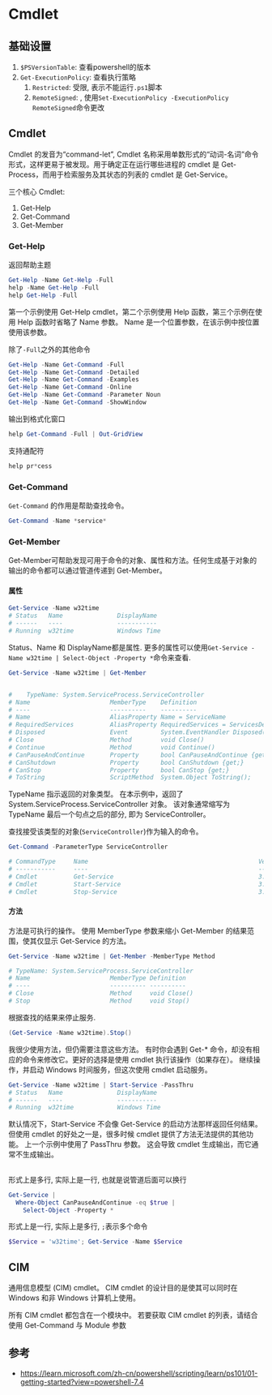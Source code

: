 # Cmdlet

## 基础设置
1. `$PSVersionTable`: 查看powershell的版本
1. `Get-ExecutionPolicy`: 查看执行策略
    1. `Restricted`: 受限, 表示不能运行`.ps1`脚本
    2. `RemoteSigned`: , 使用`Set-ExecutionPolicy -ExecutionPolicy RemoteSigned`命令更改

## Cmdlet
Cmdlet 的发音为“command-let”, Cmdlet 名称采用单数形式的“动词-名词”命令形式，这样更易于被发现。用于确定正在运行哪些进程的 cmdlet 是 Get-Process，而用于检索服务及其状态的列表的 cmdlet 是 Get-Service。

三个核心 Cmdlet:
1. Get-Help
2. Get-Command
3. Get-Member

### Get-Help
返回帮助主题

```powershell
Get-Help -Name Get-Help -Full
help -Name Get-Help -Full
help Get-Help -Full
```

第一个示例使用 Get-Help cmdlet，第二个示例使用 Help 函数，第三个示例在使用 Help 函数时省略了 Name 参数。 Name 是一个位置参数，在该示例中按位置使用该参数。


除了`-Full`之外的其他命令

```powershell
Get-Help -Name Get-Command -Full
Get-Help -Name Get-Command -Detailed
Get-Help -Name Get-Command -Examples
Get-Help -Name Get-Command -Online
Get-Help -Name Get-Command -Parameter Noun
Get-Help -Name Get-Command -ShowWindow
```

输出到格式化窗口
```powershell
help Get-Command -Full | Out-GridView
```

支持通配符
```powershell
help pr*cess
```


### Get-Command
`Get-Command` 的作用是帮助查找命令。

```powershell
Get-Command -Name *service*
```




### Get-Member
Get-Member可帮助发现可用于命令的对象、属性和方法。任何生成基于对象的输出的命令都可以通过管道传递到 Get-Member。 

#### 属性

```powershell
Get-Service -Name w32time
# Status   Name               DisplayName
# ------   ----               -----------
# Running  w32time            Windows Time
```
Status、Name 和 DisplayName都是属性. 更多的属性可以使用`Get-Service -Name w32time | Select-Object -Property *`命令来查看.


```powershell
Get-Service -Name w32time | Get-Member


#    TypeName: System.ServiceProcess.ServiceController
# Name                      MemberType    Definition
# ----                      ----------    ----------
# Name                      AliasProperty Name = ServiceName
# RequiredServices          AliasProperty RequiredServices = ServicesDependedOn
# Disposed                  Event         System.EventHandler Disposed(System.Object, Sy...
# Close                     Method        void Close()
# Continue                  Method        void Continue()
# CanPauseAndContinue       Property      bool CanPauseAndContinue {get;}
# CanShutdown               Property      bool CanShutdown {get;}
# CanStop                   Property      bool CanStop {get;}
# ToString                  ScriptMethod  System.Object ToString();
```
TypeName 指示返回的对象类型。 在本示例中，返回了 System.ServiceProcess.ServiceController 对象。 该对象通常缩写为 TypeName 最后一个句点之后的部分, 即为 ServiceController。


查找接受该类型的对象(`ServiceController`)作为输入的命令。
```powershell
Get-Command -ParameterType ServiceController

# CommandType     Name                                               Version    Source
# -----------     ----                                               -------    ------
# Cmdlet          Get-Service                                        3.1.0.0    Microsof...
# Cmdlet          Start-Service                                      3.1.0.0    Microsof...
# Cmdlet          Stop-Service                                       3.1.0.0    Microsof...
```

#### 方法
方法是可执行的操作。 使用 MemberType 参数来缩小 Get-Member 的结果范围，使其仅显示 Get-Service 的方法。

```powershell
Get-Service -Name w32time | Get-Member -MemberType Method

# TypeName: System.ServiceProcess.ServiceController
# Name                      MemberType Definition
# ----                      ---------- ----------
# Close                     Method     void Close()
# Stop                      Method     void Stop()
```
根据查找的结果来停止服务.
```powershell
(Get-Service -Name w32time).Stop()
```
我很少使用方法，但仍需要注意这些方法。 有时你会遇到 Get-* 命令，却没有相应的命令来修改它。更好的选择是使用 cmdlet 执行该操作（如果存在）。 继续操作，并启动 Windows 时间服务，但这次使用 cmdlet 启动服务。

```powershell
Get-Service -Name w32time | Start-Service -PassThru
# Status   Name               DisplayName
# ------   ----               -----------
# Running  w32time            Windows Time
```

默认情况下，Start-Service 不会像 Get-Service 的启动方法那样返回任何结果。 但使用 cmdlet 的好处之一是，很多时候 cmdlet 提供了方法无法提供的其他功能。 上一个示例中使用了 PassThru 参数。 这会导致 cmdlet 生成输出，而它通常不生成输出。


## 

形式上是多行, 实际上是一行, 也就是说管道后面可以换行
```powershell
Get-Service |
  Where-Object CanPauseAndContinue -eq $true |
    Select-Object -Property *
```
形式上是一行, 实际上是多行, `;`表示多个命令
```powershell
$Service = 'w32time'; Get-Service -Name $Service
```

## CIM

通用信息模型 (CIM) cmdlet。 CIM cmdlet 的设计目的是使其可以同时在 Windows 和非 Windows 计算机上使用。

所有 CIM cmdlet 都包含在一个模块中。 若要获取 CIM cmdlet 的列表，请结合使用 Get-Command 与 Module 参数


## 参考
- https://learn.microsoft.com/zh-cn/powershell/scripting/learn/ps101/01-getting-started?view=powershell-7.4